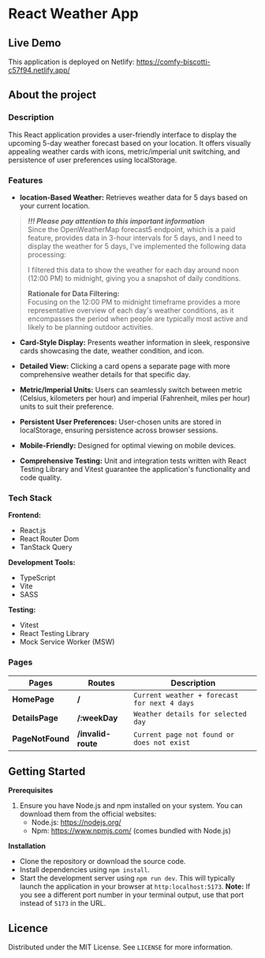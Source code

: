 # React Weather App

## Live Demo

This application is deployed on Netlify: https://comfy-biscotti-c57f94.netlify.app/

## About the project

### Description

This React application provides a user-friendly interface to display the upcoming 5-day weather forecast based on your location. It offers visually appealing weather cards with icons, metric/imperial unit switching, and persistence of user preferences using localStorage.

### Features

- **location-Based Weather:** Retrieves weather data for 5 days based on your current location.
> ***!!! Please pay attention to this important information***  
> Since the OpenWeatherMap forecast5 endpoint, which is a paid feature, provides data in 3-hour intervals for 5 days, and I need to display the weather for 5 days, I've implemented the following data processing:  
> 
> I filtered this data to show the weather for each day around noon (12:00 PM) to midnight, giving you a snapshot of daily conditions.  
> 
> **Rationale for Data Filtering:**  
> Focusing on the 12:00 PM to midnight timeframe provides a more representative overview of each day's weather conditions, as it encompasses the period when people are typically most active and likely to be planning outdoor activities.

- **Card-Style Display:** Presents weather information in sleek, responsive cards showcasing the date, weather condition, and icon.


- **Detailed View:** Clicking a card opens a separate page with more comprehensive weather details for that specific day.


- **Metric/Imperial Units:** Users can seamlessly switch between metric (Celsius, kilometers per hour) and imperial (Fahrenheit, miles per hour) units to suit their preference.


- **Persistent User Preferences:** User-chosen units are stored in localStorage, ensuring persistence across browser sessions.


- **Mobile-Friendly:** Designed for optimal viewing on mobile devices.


- **Comprehensive Testing:** Unit and integration tests written with React Testing Library and Vitest guarantee the application's functionality and code quality.

### Tech Stack

**Frontend:**
 - React.js
 - React Router Dom
 - TanStack Query

**Development Tools:**
 - TypeScript
 - Vite
 - SASS

**Testing:**
- Vitest
- React Testing Library
- Mock Service Worker (MSW)

### Pages

| Pages            | Routes             | Description                                  |
|------------------|--------------------|----------------------------------------------|
| **HomePage**     | **/**              | `Current weather + forecast for next 4 days` |
| **DetailsPage**  | **/:weekDay**      | `Weather details for selected day`           |
| **PageNotFound** | **/invalid-route** | `Current page not found or does not exist`   |

## Getting Started

**Prerequisites**

1. Ensure you have Node.js and npm installed on your system. You can download them from the official websites:
    - Node.js: https://nodejs.org/
    - Npm: https://www.npmjs.com/ (comes bundled with Node.js)

**Installation**
 - Clone the repository or download the source code.
 - Install dependencies using `npm install`.
 - Start the development server using `npm run dev`. This will typically launch the application in your browser at `http:localhost:5173`.
 **Note:** If you see a different port number in your terminal output, use that port instead of `5173` in the URL.

## Licence

Distributed under the MIT License. See `LICENSE` for more information.